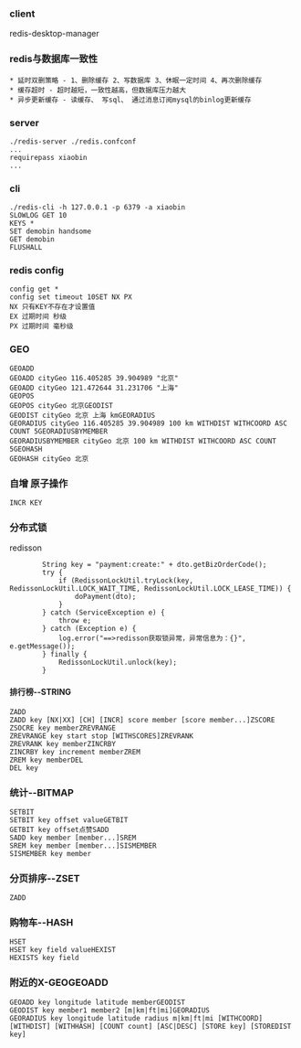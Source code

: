 
### client
redis-desktop-manager

### redis与数据库一致性

	* 延时双删策略 - 1、删除缓存 2、写数据库 3、休眠一定时间 4、再次删除缓存
	* 缓存超时 - 超时越短，一致性越高，但数据库压力越大
	* 异步更新缓存 - 读缓存、 写sql、 通过消息订阅mysql的binlog更新缓存

### server
```
./redis-server ./redis.confconf
...
requirepass xiaobin
...
```

### cli
```
./redis-cli -h 127.0.0.1 -p 6379 -a xiaobin
SLOWLOG GET 10
KEYS *
SET demobin handsome
GET demobin
FLUSHALL
```

### redis config
```
config get *
config set timeout 10SET NX PX
NX 只有KEY不存在才设置值
EX 过期时间 秒级
PX 过期时间 毫秒级
```

### GEO
```
GEOADD
GEOADD cityGeo 116.405285 39.904989 "北京"
GEOADD cityGeo 121.472644 31.231706 "上海"
GEOPOS
GEOPOS cityGeo 北京GEODIST
GEODIST cityGeo 北京 上海 kmGEORADIUS
GEORADIUS cityGeo 116.405285 39.904989 100 km WITHDIST WITHCOORD ASC COUNT 5GEORADIUSBYMEMBER
GEORADIUSBYMEMBER cityGeo 北京 100 km WITHDIST WITHCOORD ASC COUNT 5GEOHASH
GEOHASH cityGeo 北京
```

### 自增 原子操作
```
INCR KEY
```

### 分布式锁
redisson
```
        String key = "payment:create:" + dto.getBizOrderCode();
        try {
            if (RedissonLockUtil.tryLock(key, RedissonLockUtil.LOCK_WAIT_TIME, RedissonLockUtil.LOCK_LEASE_TIME)) {
                doPayment(dto);
            }
        } catch (ServiceException e) {
            throw e;
        } catch (Exception e) {
            log.error("==>redisson获取锁异常，异常信息为：{}", e.getMessage());
        } finally {
            RedissonLockUtil.unlock(key);
        }
```

#### 排行榜--STRING
```
ZADD
ZADD key [NX|XX] [CH] [INCR] score member [score member...]ZSCORE
ZSOCRE key memberZREVRANGE
ZREVRANGE key start stop [WITHSCORES]ZREVRANK 
ZREVRANK key memberZINCRBY
ZINCRBY key increment memberZREM
ZREM key memberDEL
DEL key
```

### 统计--BITMAP
```
SETBIT
SETBIT key offset valueGETBIT
GETBIT key offset点赞SADD
SADD key member [member...]SREM
SREM key member [member...]SISMEMBER
SISMEMBER key member
```

### 分页排序--ZSET
```
ZADD
```

### 购物车--HASH
```
HSET
HSET key field valueHEXIST
HEXISTS key field
```

### 附近的X-GEOGEOADD
```
GEOADD key longitude latitude memberGEODIST
GEODIST key member1 member2 [m|km|ft|mi]GEORADIUS
GEORADIUS key longitude latitude radius m|km|ft|mi [WITHCOORD] [WITHDIST] [WITHHASH] [COUNT count] [ASC|DESC] [STORE key] [STOREDIST key]
```
